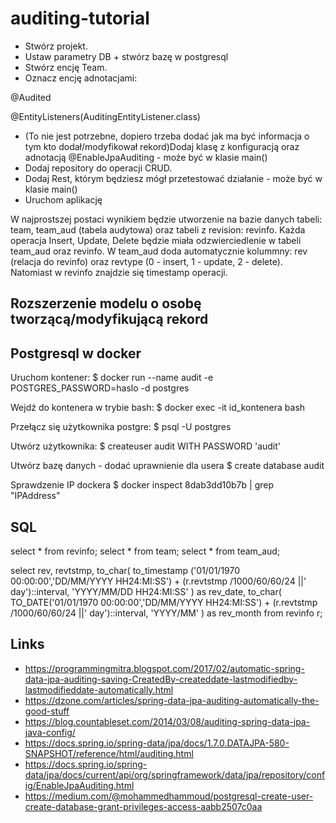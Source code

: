 # auditing-tutorial
- Stwórz projekt. 
- Ustaw parametry DB + stwórz bazę w postgresql
- Stwórz encję Team.
- Oznacz encję adnotacjami:

@Audited

@EntityListeners(AuditingEntityListener.class)

- (To nie jest potrzebne, dopiero trzeba dodać jak ma być informacja o tym kto dodał/modyfikował rekord)Dodaj klasę z konfiguracją oraz adnotacją @EnableJpaAuditing - może być w klasie main()
- Dodaj repository do operacji CRUD.
- Dodaj Rest, którym będziesz mógł przetestować działanie - może być w klasie main()
- Uruchom aplikację

W najprostszej postaci wynikiem będzie utworzenie na bazie danych tabeli: team, team_aud (tabela audytowa) oraz tabeli z revision: revinfo.
Każda operacja Insert, Update, Delete będzie miała odzwierciedlenie w tabeli team_aud oraz revinfo.
W team_aud doda automatycznie kolummny: rev (relacja do revinfo) oraz revtype (0 - insert, 1 - update, 2 - delete).
Natomiast w revinfo znajdzie się timestamp operacji. 


## Rozszerzenie modelu o osobę tworzącą/modyfikującą rekord

## Postgresql w docker

Uruchom kontener: 
$ docker run --name audit -e POSTGRES_PASSWORD=haslo -d postgres

Wejdź do kontenera w trybie bash: 
$ docker exec -it id_kontenera bash

Przełącz się użytkownika postgre: 
$ psql -U postgres

Utwórz użytkownika:
$ createuser audit WITH PASSWORD 'audit'

Utwórz bazę danych - dodać uprawnienie dla usera
$ create database audit

Sprawdzenie IP dockera
$ docker inspect 8dab3dd10b7b | grep "IPAddress"

## SQL

select * from revinfo;
select * from team;
select * from team_aud;


select rev, revtstmp,
  to_char(
    to_timestamp ('01/01/1970 00:00:00','DD/MM/YYYY HH24:MI:SS')
    + (r.revtstmp /1000/60/60/24 ||' day')::interval, 'YYYY/MM/DD HH24:MI:SS'
  ) as rev_date, 
  to_char(
    TO_DATE('01/01/1970 00:00:00','DD/MM/YYYY HH24:MI:SS') 
    + (r.revtstmp /1000/60/60/24 ||' day')::interval, 'YYYY/MM'
  ) as rev_month 
from revinfo r;

## Links
- https://programmingmitra.blogspot.com/2017/02/automatic-spring-data-jpa-auditing-saving-CreatedBy-createddate-lastmodifiedby-lastmodifieddate-automatically.html 
- https://dzone.com/articles/spring-data-jpa-auditing-automatically-the-good-stuff
- https://blog.countableset.com/2014/03/08/auditing-spring-data-jpa-java-config/
- https://docs.spring.io/spring-data/jpa/docs/1.7.0.DATAJPA-580-SNAPSHOT/reference/html/auditing.html
- https://docs.spring.io/spring-data/jpa/docs/current/api/org/springframework/data/jpa/repository/config/EnableJpaAuditing.html
- https://medium.com/@mohammedhammoud/postgresql-create-user-create-database-grant-privileges-access-aabb2507c0aa
